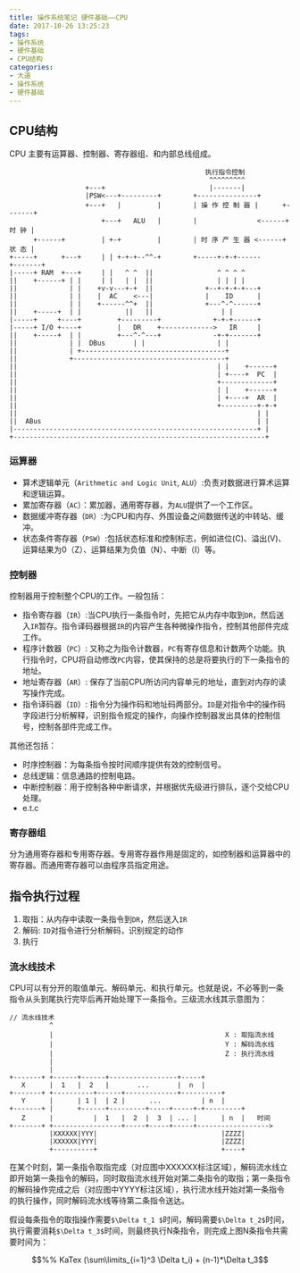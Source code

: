 ```yaml
---
title: 操作系统笔记 硬件基础——CPU
date: 2017-10-26 13:25:23
tags:
- 操作系统
- 硬件基础
- CPU结构
categories:
- 大道
- 操作系统
- 硬件基础
---
```


## CPU结构

CPU 主要有运算器、控制器、寄存器组、和内部总线组成。

```
                                                 执行指令控制
                                                  ^^^^^^^^^
                   +---+                          |-------|
                   |PSW<---+---------+        +---------------+
                   +---+   |         |        | 操 作 控 制 器 |      +-------+
                       +---+   ALU   |        |               <------+ 时 钟 |
      +------+         | +-+         |        | 时 序 产 生 器 <------+ 状 态 |
+-----+      +---+     | | +-+-+--^^-+        +-----+-+-+------      +-------+
|-----+ RAM  +---+     | |   ^ ^  ||                ^ ^ ^ ^
||    +------+ | |     | |   | |  ||                | | | |
||             | |    +v-v---+-+  ||             +--+-+-+-+---+
||             | |    |  AC    <---|             |    ID      |
||             | |    +------^^+  ||             +---^-^------+
||    +-----+  | |           ||   ||                 | |
|-----+     +----+         +---------+             +-+-+------+
|-----+ I/O +----+         |   DR    +------------->   IR     |
||    +-----+  | |         +---^-^---+             -+-+-------+
||             | |  DBus       | |                  | |
||             | +------------------------------------+
||             +--------------------------------------+
||                                                  | |    +------+
||                                                  | +----+  PC  |
||                                                  +-------------+
||                                                  | |    +------+
||                                                  | +----+  AR  |
||                                                  +---------+-+-+
||                                                            | |
||  ABus                                                      | |
|-------------------------------------------------------------+ |
+---------------------------------------------------------------+
```
<!-- more -->

### 运算器

* 算术逻辑单元（`Arithmetic and Logic Unit`, `ALU`）:负责对数据进行算术运算和逻辑运算。
* 累加寄存器（`AC`）：累加器，通用寄存器，为`ALU`提供了一个工作区。
* 数据缓冲寄存器（`DR`）:为CPU和内存、外围设备之间数据传送的中转站、缓冲。
* 状态条件寄存器（`PSW`）:包括状态标准和控制标志，例如进位(C)、溢出(V)、运算结果为0（Z）、运算结果为负值（N）、中断（I）等。

### 控制器

控制器用于控制整个CPU的工作。一般包括：

- 指令寄存器（`IR`）:当CPU执行一条指令时，先把它从内存中取到`DR`，然后送入`IR`暂存。指令译码器根据`IR`的内容产生各种微操作指令，控制其他部件完成工作。
- 程序计数器（`PC`）: 又称之为指令计数器，`PC`有寄存信息和计数两个功能。执行指令时，CPU将自动修改`PC`内容，使其保持的总是将要执行的下一条指令的地址。
- 地址寄存器（`AR`）: 保存了当前CPU所访问内容单元的地址，直到对内存的读写操作完成。
- 指令译码器（`ID`）: 指令分为操作码和地址码两部分。`ID`是对指令中的操作码字段进行分析解释，识别指令规定的操作，向操作控制器发出具体的控制信号，控制各部件完成工作。

其他还包括：
* 时序控制器：为每条指令按时间顺序提供有效的控制信号。
* 总线逻辑：信息通路的控制电路。
* 中断控制器：用于控制各种中断请求，并根据优先级进行排队，逐个交给CPU处理。
* e.t.c


### 寄存器组

分为通用寄存器和专用寄存器。专用寄存器作用是固定的，如控制器和运算器中的寄存器。而通用寄存器可以由程序员指定用途。

## 指令执行过程

1. 取指：从内存中读取一条指令到`DR`，然后送入`IR`
2. 解码: `ID`对指令进行分析解码，识别规定的动作
3. 执行 

### 流水线技术

CPU可以有分开的取值单元、解码单元、和执行单元。也就是说，不必等到一条指令从头到尾执行完毕后再开始处理下一条指令。三级流水线其示意图为：
```
// 流水线技术
          ^
          |                                           X : 取指流水线
          |                                           Y : 解码流水线
          |                                           Z : 执行流水线
          |
          |
+-------+ +------+------+-----------------+-----+
   X      |  1   |  2   |       ...       |  n  |
+-------+ +----------+------+-------------+----------+
   Y      |      | 1 |  | 2 |      ...          | n  |
+-------+ |      +------+---------+-----+-----+-+---------+
   Z      |          |  1   |  2  |  3  | ... |      | n  |   时间
+-------+ +-----------------+-----+-----+-----+------------------>
          |XXXXXX|YYY|                               |ZZZZ|
          |XXXXXX|YYY|                               |ZZZZ|
          +----------+                               +----+
```

在某个时刻，第一条指令取指完成（对应图中XXXXXX标注区域），解码流水线立即开始第一条指令的解码，同时取指流水线开始对第二条指令的取指；第一条指令的解码操作完成之后（对应图中YYYY标注区域），执行流水线开始对第一条指令的执行操作，同时解码流水线等待第二条指令送达。

假设每条指令的取指操作需要`$\Delta t_1 $`时间，解码需要`$\Delta t_2$`时间，执行需要消耗`$\Delta t_3$`时间，则最终执行N条指令，则完成上图N条指令共需要时间为：
```math
%% KaTex
(\sum\limits_{i=1}^3 \Delta t_i) + (n-1)*\Delta t_3
```